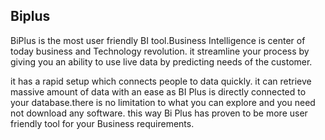 ## Biplus
BiPlus is the most user friendly BI tool.Business Intelligence is center of today business and Technology revolution. it streamline your process by giving you an ability to use live data by predicting needs of the customer.

it has a rapid setup which connects people to data quickly. it can retrieve massive amount of data with an ease as BI Plus is directly connected to your database.there is no limitation to what you can explore and you need not download any software. this way Bi Plus has proven to be more user friendly tool for your Business requirements.
<!--stackedit_data:
eyJoaXN0b3J5IjpbMTY3MjAyMzIyNF19
-->